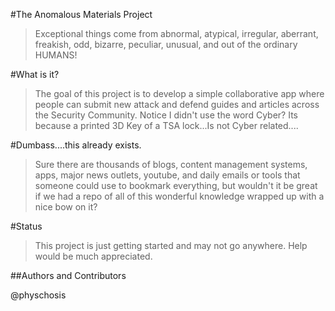 #The Anomalous Materials Project
>Exceptional things come from abnormal, atypical, irregular, aberrant, freakish, odd, bizarre, peculiar, unusual, and out of the ordinary HUMANS!


#What is it?

>The goal of this project is to develop a simple collaborative app where people can submit new attack and defend guides and articles across the Security Community. Notice I didn't use the word Cyber? Its because a printed 3D Key of a TSA lock...Is not Cyber related....

#Dumbass....this already exists.

>Sure there are thousands of blogs, content management systems, apps, major news outlets, youtube, and daily emails or tools that someone could use to bookmark everything, but wouldn't it be great if we had a repo of all of this wonderful knowledge wrapped up with a nice bow on it?

#Status

>This project is just getting started and may not go anywhere. Help would be much appreciated.

##Authors and Contributors

@physchosis
